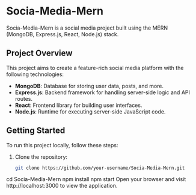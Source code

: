 # Socia-Media-Mern

Socia-Media-Mern is a social media project built using the MERN (MongoDB, Express.js, React, Node.js) stack.

## Project Overview

This project aims to create a feature-rich social media platform with the following technologies:

- **MongoDB**: Database for storing user data, posts, and more.
- **Express.js**: Backend framework for handling server-side logic and API routes.
- **React**: Frontend library for building user interfaces.
- **Node.js**: Runtime for executing server-side JavaScript code.

## Getting Started

To run this project locally, follow these steps:

1. Clone the repository:
   ```bash
   git clone https://github.com/your-username/Socia-Media-Mern.git
cd Socia-Media-Mern
npm install
npm start
Open your browser and visit http://localhost:3000 to view the application.


